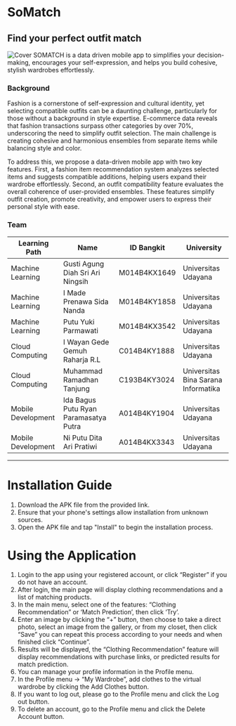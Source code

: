 # SoMatch
## Find your perfect outfit match
![Cover](https://github.com/user-attachments/assets/959f78b6-588a-4935-a1f0-9e83951b7144)
SOMATCH is a data driven mobile app to simplifies your decision-making, encourages your self-expression, and helps you build cohesive, stylish wardrobes effortlessly.
### Background
Fashion is a cornerstone of self-expression and cultural identity, yet selecting compatible outfits can be a daunting challenge, particularly for those without a background in style expertise. E-commerce data reveals that fashion transactions surpass other categories by over 70%, underscoring the need to simplify outfit selection. The main challenge is creating cohesive and harmonious ensembles from separate items while balancing style and color.

To address this, we propose a data-driven mobile app with two key features. First, a fashion item recommendation system analyzes selected items and suggests compatible additions, helping users expand their wardrobe effortlessly. Second, an outfit compatibility feature evaluates the overall coherence of user-provided ensembles. These features simplify outfit creation, promote creativity, and empower users to express their personal style with ease.

### Team

|   Learning Path    | Name                                  | ID Bangkit       |              University              | 
| ------------------ | --------------------------------------|------------------|--------------------------------------|
| Machine Learning   |Gusti Agung Diah Sri Ari Ningsih       |M014B4KX1649      |          Universitas Udayana         |
| Machine Learning   |I Made Prenawa Sida Nanda              |M014B4KY1858      |          Universitas Udayana         |
| Machine Learning   |Putu Yuki Parmawati                    |M014B4KX3542      |          Universitas Udayana         |
| Cloud Computing    |I Wayan Gede Gemuh Raharja R.L         |C014B4KY1888      |          Universitas Udayana         |
| Cloud Computing    |Muhammad Ramadhan Tanjung              |C193B4KY3024      | Universitas Bina Sarana Informatika  |
| Mobile Development |Ida Bagus Putu Ryan Paramasatya Putra  |A014B4KY1904      |          Universitas Udayana         |
| Mobile Development |Ni Putu Dita Ari Pratiwi               |A014B4KX3343      |          Universitas Udayana         |

***

# Installation Guide
1. Download the APK file from the provided link.
2. Ensure that your phone's settings allow installation from unknown sources.
3. Open the APK file and tap "Install" to begin the installation process.

# Using the Application
1. Login to the app using your registered account, or click “Register” if you do not have an account.   
2. After login, the main page will display clothing recommendations and a list of matching products.  
3. In the main menu, select one of the features: “Clothing Recommendation” or ‘Match Prediction’, then click ‘Try’.   
4. Enter an image by clicking the “+” button, then choose to take a direct photo, select an image from the gallery, or from my closet, then click “Save” you can repeat this process according to your needs and when finished click “Continue”.   
5. Results will be displayed, the “Clothing Recommendation” feature will display recommendations with purchase links, or predicted results for match prediction.   
6. You can manage your profile information in the Profile menu.   
7. In the Profile menu -> “My Wardrobe”, add clothes to the virtual wardrobe by clicking the Add Clothes button. 
8. If you want to log out, please go to the Profile menu and click the Log out button.   
9. To delete an account, go to the Profile menu and click the Delete Account button.  

